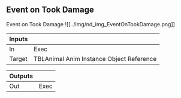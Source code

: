 ## Event on Took Damage
Event on Took Damage
![[../img/nd_img_EventOnTookDamage.png]]

|Inputs||
|--|--|
| In | Exec |
| Target | TBLAnimal Anim Instance Object Reference |

|Outputs||
|--|--|
| Out | Exec |

